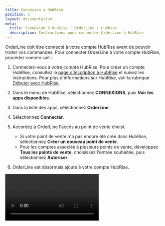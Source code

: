 ```yaml
---
title: Connexion à HubRise
position: 2
layout: documentation
meta:
  title: Connexion à HubRise | OrderLine | HubRise
  description: Instructions pour connecter OrderLine à HubRise
---
```


OrderLine doit être connecté à votre compte HubRise avant de pouvoir traiter vos commandes. Pour connecter OrderLine à votre compte HubRise, procédez comme suit :

1. Connectez-vous à votre compte HubRise. Pour créer un compte HubRise, consultez la [page d'inscription à HubRise](https://manager.hubrise.com/signup?locale=fr-FR) et suivez les instructions. Pour plus d'informations sur HubRise, voir la rubrique [Débuter avec HubRise](/docs/getting-started).

1. Dans le menu de HubRise, sélectionnez **CONNEXIONS**, puis **Voir les apps disponibles**.

1. Dans la liste des apps, sélectionnez **OrderLine**.

1. Sélectionnez **Connecter**.

1. Accordez à OrderLine l'accès au point de vente choisi.

   - Si votre point de vente n'a pas encore été créé dans HubRise, sélectionnez **Créer un nouveau point de vente**.
   - Pour les comptes associés à plusieurs points de vente, développez **Tous les points de vente**, choisissez l'entrée souhaitée, puis sélectionnez **Autoriser**.

1. OrderLine est désormais ajouté à votre compte HubRise.

<video controls title="OrderLine Connection Example">
  <source src="../images/004-en-connect-orderline.webm" type="video/webm"/>
</video>
